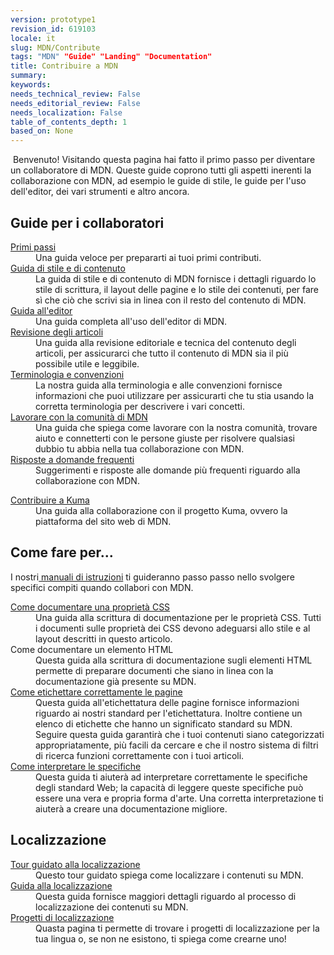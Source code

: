 ```yaml
---
version: prototype1
revision_id: 619103
locale: it
slug: MDN/Contribute
tags: "MDN" "Guide" "Landing" "Documentation"
title: Contribuire a MDN
summary: 
keywords: 
needs_technical_review: False
needs_editorial_review: False
needs_localization: False
table_of_contents_depth: 1
based_on: None
---
```

<p>&nbsp;<span class="seoSummary">Benvenuto! Visitando questa pagina hai fatto il primo passo per diventare un collaboratore di MDN. Queste guide coprono tutti gli aspetti inerenti la collaborazione con MDN, ad esempio le guide di stile, le guide per l'uso dell'editor, dei vari strumenti e altro ancora.</span></p>
<div class="row topicpage-table">
 <div class="section">
  <h2 id="Guide_per_i_collaboratori">Guide per i collaboratori</h2>
  <dl>
   <dt>
    <a href="https://developer.mozilla.org/it/docs/MDN/Getting_started">Primi passi</a></dt>
   <dd>
    Una guida veloce per prepararti ai tuoi primi contributi.</dd>
   <dt>
    <a href="https://developer.mozilla.org/it/docs/MDN/Contribute/Style_guide">Guida di stile e di contenuto</a></dt>
   <dd>
    La guida di stile e di contenuto di MDN fornisce i dettagli riguardo lo stile di scrittura, il layout delle pagine e lo stile dei contenuti, per fare sì che ciò che scrivi sia in linea con il resto del contenuto di MDN.</dd>
   <dt>
    <a href="https://developer.mozilla.org/it/docs/MDN/Contribute/Editor">Guida all'editor</a></dt>
   <dd>
    Una guida completa all'uso dell'editor di MDN.</dd>
   <dt>
    <a href="https://developer.mozilla.org/it/docs/MDN/Contribute/Reviewing_articles">Revisione degli articoli</a></dt>
   <dd>
    Una guida alla revisione editoriale e tecnica del contenuto degli articoli, per assicurarci che tutto il contenuto di MDN sia il più possibile utile e leggibile.</dd>
   <dt>
    <a href="https://developer.mozilla.org/it/docs/MDN/Contribute/Conventions">Terminologia e convenzioni</a></dt>
   <dd>
    La nostra guida alla terminologia e alle convenzioni fornisce informazioni che puoi utilizzare per assicurarti che tu stia usando la corretta terminologia per descrivere i vari concetti.</dd>
   <dt>
    <a href="https://developer.mozilla.org/it/docs/MDN/Contribute/Community">Lavorare con la comunità di MDN</a></dt>
   <dd>
    Una guida che spiega come lavorare con la nostra comunità, trovare aiuto e connetterti con le persone giuste per risolvere qualsiasi dubbio tu abbia nella tua collaborazione con MDN.</dd>
   <dt>
    <a href="https://developer.mozilla.org/it/docs/MDN/Contribute/FAQ">Risposte a domande frequenti</a></dt>
   <dd>
    Suggerimenti e risposte alle domande più frequenti riguardo alla collaborazione con MDN.</dd>
  </dl>
  <dl>
   <dt>
    <a href="https://developer.mozilla.org/it/docs/MDN/Kuma/Contributing">Contribuire a Kuma</a></dt>
   <dd>
    Una guida alla collaborazione con il progetto Kuma, ovvero la piattaforma del sito web di MDN.</dd>
  </dl>
 </div>
 <div class="section">
  <h2 id="Come_fare_per...">Come fare per...</h2>
  <p>I nostri<a href="https://developer.mozilla.org/it/docs/MDN/Contribute/Howto"> manuali di istruzioni</a> ti guideranno passo passo nello svolgere specifici compiti quando collabori con MDN.</p>
  <dl>
   <dt>
    <a href="https://developer.mozilla.org/it/docs/MDN/Contribute/Howto/Document_a_CSS_property">Come documentare una proprietà CSS</a></dt>
   <dd>
    Una guida alla scrittura di documentazione per le proprietà CSS. Tutti i documenti sulle proprietà dei CSS devono adeguarsi allo stile e al layout descritti in questo articolo.</dd>
   <dt>
    Come documentare un elemento HTML</dt>
   <dd>
    Questa guida alla scrittura di documentazione sugli elementi HTML permette di preparare documenti che siano in linea con la documentazione già presente su MDN.</dd>
   <dt>
    <a href="https://developer.mozilla.org/it/docs/MDN/Contribute/Howto/Tag">Come etichettare correttamente le pagine</a></dt>
   <dd>
    Questa guida all'etichettatura delle pagine fornisce informazioni riguardo ai nostri standard per l'etichettatura. Inoltre contiene un elenco di etichette che hanno un significato standard su MDN. Seguire questa guida garantirà che i tuoi contenuti siano categorizzati appropriatamente, più facili da cercare e che il nostro sistema di filtri di ricerca funzioni correttamente con i tuoi articoli.</dd>
   <dt>
    <a href="https://developer.mozilla.org/it/docs/MDN/Contribute/Howto/Interpret_specifications">Come interpretare le specifiche</a></dt>
   <dd>
    Questa guida ti aiuterà ad interpretare correttamente le specifiche degli standard Web; la capacità di leggere queste specifiche può essere una vera e propria forma d'arte. Una corretta interpretazione ti aiuterà a creare una documentazione migliore.</dd>
  </dl>
  <h2 id="Localizzazione">Localizzazione</h2>
  <dl>
   <dt>
    <a href="https://developer.mozilla.org/it/docs/MDN/Contribute/Localize/Tour">Tour guidato alla localizzazione</a></dt>
   <dd>
    Questo tour guidato spiega come localizzare i contenuti su MDN.</dd>
   <dt>
    <a href="https://developer.mozilla.org/it/docs/MDN/Contribute/Localize/Guide">Guida alla localizzazione</a></dt>
   <dd>
    Questa guida fornisce maggiori dettagli riguardo al processo di localizzazione dei contenuti su MDN.</dd>
   <dt>
    <a href="https://developer.mozilla.org/it/docs/MDN/Contribute/Localize/Localization_projects">Progetti di localizzazione</a></dt>
   <dd>
    Quasta pagina ti permette di trovare i progetti di localizzazione per la tua lingua o, se non ne esistono, ti spiega come crearne uno!</dd>
  </dl>
 </div>
</div>
<p>&nbsp;</p>

